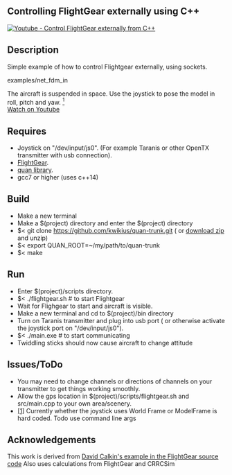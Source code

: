 Controlling FlightGear externally using C++
-------------------------------------------

[![Youtube - Control FlightGear externally from C++](http://img.youtube.com/vi/27LC2WRK0Rk/2.jpg)](http://www.youtube.com/watch?v=27LC2WRK0Rk "YouTube - Control FlightGear externally from C++")

Description
-----------
 Simple example of how to control Flightgear externally, using sockets. 

examples/net_fdm_in

 The aircraft is suspended in space.
 Use the joystick to pose the model in roll, pitch and yaw. <a href="#note1" id="note1back"><sup>1</sup></a> <br>
 [Watch on Youtube](https://www.youtube.com/watch?v=27LC2WRK0Rk)

Requires
--------
 - Joystick on "/dev/input/js0". (For example Taranis or other OpenTX transmitter with usb connection).
 - [FlightGear](https://www.flightgear.org/).
 - [quan library](https://github.com/kwikius/quan-trunk).
 - gcc7 or higher (uses c++14)

Build
-----
   - Make a new  terminal 
   - Make a $(project) directory and enter the $(project) directory
   - $< git clone https://github.com/kwikius/quan-trunk.git ( or [download zip](https://github.com/kwikius/quan-trunk/archive/refs/heads/master.zip) and unzip)
   - $< export QUAN_ROOT=~/my/path/to/quan-trunk
   - $< make

Run
---
   - Enter $(project)/scripts directory.
   - $< ./flightgear.sh  # to start Flightgear
   - Wait for Flighgear to start and aircraft is visible.
   - Make a new terminal and cd to $(project)/bin directory 
   - Turn on Taranis transmitter and plug into usb port ( or otherwise activate the joystick port on "/dev/input/js0").
   - $< ./main.exe  # to start communicating
   - Twiddling sticks should now cause  aircraft to change attitude

Issues/ToDo
-----------
  - You may need to change channels or directions of channels on your transmitter to get things working smoothly.
  - Allow the gps location in $(project)/scripts/flightgear.sh and src/main.cpp to your own area/scenery.
  - <a id="note1" href="#note1back">[1]</a>  Currently whether the joystick uses World Frame or ModelFrame is hard coded.
     Todo use command line args

Acknowledgements
---------------
This work is derived from [David Calkin's example in the FlightGear source code](https://sourceforge.net/p/flightgear/flightgear/ci/next/tree/examples/netfdm/)
Also uses calculations from FlightGear and CRRCSim




